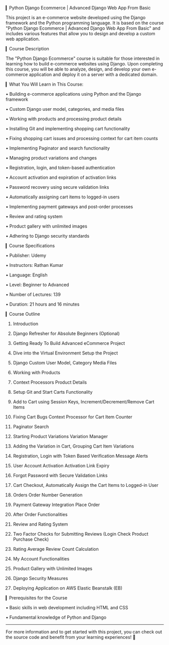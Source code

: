 ▎Python Django Ecommerce | Advanced Django Web App From Basic

This project is an e-commerce website developed using the Django framework and the Python programming language. It is based on the course "Python Django Ecommerce | Advanced Django Web App From Basic" and includes various features that allow you to design and develop a custom web application.

▎Course Description

The "Python Django Ecommerce" course is suitable for those interested in learning how to build e-commerce websites using Django. Upon completing this course, you will be able to analyze, design, and develop your own e-commerce application and deploy it on a server with a dedicated domain.

▎What You Will Learn in This Course:

• Building e-commerce applications using Python and the Django framework

• Custom Django user model, categories, and media files

• Working with products and processing product details

• Installing Git and implementing shopping cart functionality

• Fixing shopping cart issues and processing context for cart item counts

• Implementing Paginator and search functionality

• Managing product variations and changes

• Registration, login, and token-based authentication

• Account activation and expiration of activation links

• Password recovery using secure validation links

• Automatically assigning cart items to logged-in users

• Implementing payment gateways and post-order processes

• Review and rating system

• Product gallery with unlimited images

• Adhering to Django security standards

▎Course Specifications

• Publisher: Udemy

• Instructors: Rathan Kumar

• Language: English

• Level: Beginner to Advanced

• Number of Lectures: 139

• Duration: 21 hours and 16 minutes

▎Course Outline

1. Introduction

2. Django Refresher for Absolute Beginners (Optional)

3. Getting Ready To Build Advanced eCommerce Project

4. Dive into the Virtual Environment  Setup the Project

5. Django Custom User Model, Category  Media Files

6. Working with Products

7. Context Processors  Product Details

8. Setup Git and Start Carts Functionality

9. Add to Cart using Session Keys, Increment/Decrement/Remove Cart Items

10. Fixing Cart Bugs  Context Processor for Cart Item Counter

11. Paginator  Search

12. Starting Product Variations  Variation Manager

13. Adding the Variation in Cart, Grouping Cart Item Variations

14. Registration, Login with Token Based Verification  Message Alerts

15. User Account Activation  Activation Link Expiry

16. Forgot Password with Secure Validation Links

17. Cart Checkout, Automatically Assign the Cart Items to Logged-in User

18. Orders  Order Number Generation

19. Payment Gateway Integration  Place Order

20. After Order Functionalities

21. Review and Rating System

22. Two Factor Checks for Submitting Reviews (Login Check  Product Purchase Check)

23. Rating Average  Review Count Calculation

24. My Account Functionalities

25. Product Gallery with Unlimited Images

26. Django Security Measures

27. Deploying Application on AWS Elastic Beanstalk (EB)

▎Prerequisites for the Course

• Basic skills in web development including HTML and CSS

• Fundamental knowledge of Python and Django

---

For more information and to get started with this project, you can check out the source code and benefit from your learning experiences! 🚀

